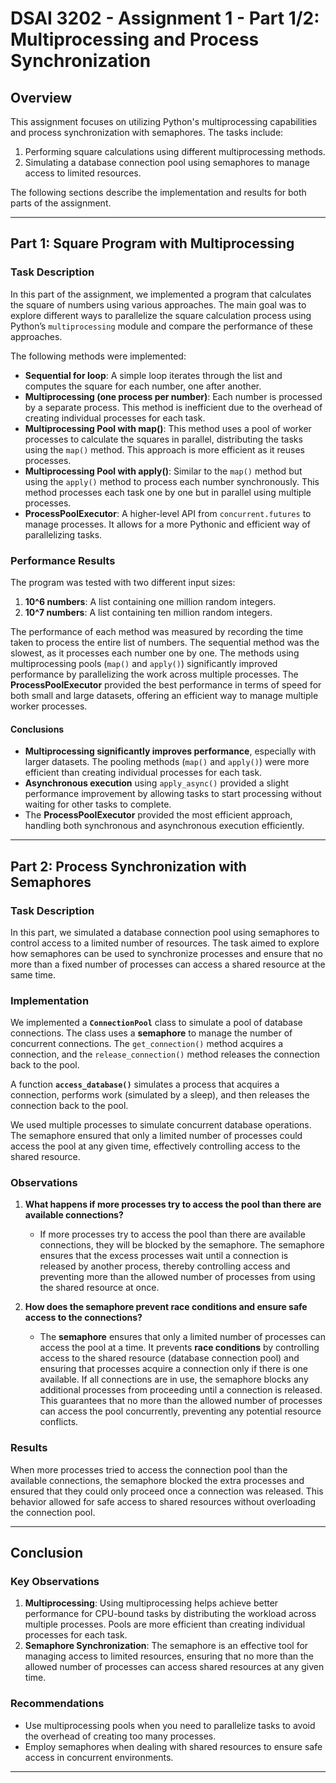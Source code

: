 # DSAI 3202 - Assignment 1 - Part 1/2: Multiprocessing and Process Synchronization

## Overview

This assignment focuses on utilizing Python's multiprocessing capabilities and process synchronization with semaphores. The tasks include:
1. Performing square calculations using different multiprocessing methods.
2. Simulating a database connection pool using semaphores to manage access to limited resources.

The following sections describe the implementation and results for both parts of the assignment.

---

## Part 1: Square Program with Multiprocessing

### Task Description
In this part of the assignment, we implemented a program that calculates the square of numbers using various approaches. The main goal was to explore different ways to parallelize the square calculation process using Python’s `multiprocessing` module and compare the performance of these approaches.

The following methods were implemented:
- **Sequential for loop**: A simple loop iterates through the list and computes the square for each number, one after another.
- **Multiprocessing (one process per number)**: Each number is processed by a separate process. This method is inefficient due to the overhead of creating individual processes for each task.
- **Multiprocessing Pool with map()**: This method uses a pool of worker processes to calculate the squares in parallel, distributing the tasks using the `map()` method. This approach is more efficient as it reuses processes.
- **Multiprocessing Pool with apply()**: Similar to the `map()` method but using the `apply()` method to process each number synchronously. This method processes each task one by one but in parallel using multiple processes.
- **ProcessPoolExecutor**: A higher-level API from `concurrent.futures` to manage processes. It allows for a more Pythonic and efficient way of parallelizing tasks.

### Performance Results

The program was tested with two different input sizes:
1. **10^6 numbers**: A list containing one million random integers.
2. **10^7 numbers**: A list containing ten million random integers.

The performance of each method was measured by recording the time taken to process the entire list of numbers. The sequential method was the slowest, as it processes each number one by one. The methods using multiprocessing pools (`map()` and `apply()`) significantly improved performance by parallelizing the work across multiple processes. The **ProcessPoolExecutor** provided the best performance in terms of speed for both small and large datasets, offering an efficient way to manage multiple worker processes.

#### Conclusions

- **Multiprocessing significantly improves performance**, especially with larger datasets. The pooling methods (`map()` and `apply()`) were more efficient than creating individual processes for each task.
- **Asynchronous execution** using `apply_async()` provided a slight performance improvement by allowing tasks to start processing without waiting for other tasks to complete.
- The **ProcessPoolExecutor** provided the most efficient approach, handling both synchronous and asynchronous execution efficiently.

---

## Part 2: Process Synchronization with Semaphores

### Task Description
In this part, we simulated a database connection pool using semaphores to control access to a limited number of resources. The task aimed to explore how semaphores can be used to synchronize processes and ensure that no more than a fixed number of processes can access a shared resource at the same time.

### Implementation
We implemented a **`ConnectionPool`** class to simulate a pool of database connections. The class uses a **semaphore** to manage the number of concurrent connections. The `get_connection()` method acquires a connection, and the `release_connection()` method releases the connection back to the pool.

A function **`access_database()`** simulates a process that acquires a connection, performs work (simulated by a sleep), and then releases the connection back to the pool.

We used multiple processes to simulate concurrent database operations. The semaphore ensured that only a limited number of processes could access the pool at any given time, effectively controlling access to the shared resource.

### Observations

1. **What happens if more processes try to access the pool than there are available connections?**
   - If more processes try to access the pool than there are available connections, they will be blocked by the semaphore. The semaphore ensures that the excess processes wait until a connection is released by another process, thereby controlling access and preventing more than the allowed number of processes from using the shared resource at once.

2. **How does the semaphore prevent race conditions and ensure safe access to the connections?**
   - The **semaphore** ensures that only a limited number of processes can access the pool at a time. It prevents **race conditions** by controlling access to the shared resource (database connection pool) and ensuring that processes acquire a connection only if there is one available. If all connections are in use, the semaphore blocks any additional processes from proceeding until a connection is released. This guarantees that no more than the allowed number of processes can access the pool concurrently, preventing any potential resource conflicts.

### Results
When more processes tried to access the connection pool than the available connections, the semaphore blocked the extra processes and ensured that they could only proceed once a connection was released. This behavior allowed for safe access to shared resources without overloading the connection pool.

---

## Conclusion

### Key Observations

1. **Multiprocessing**: Using multiprocessing helps achieve better performance for CPU-bound tasks by distributing the workload across multiple processes. Pools are more efficient than creating individual processes for each task.
2. **Semaphore Synchronization**: The semaphore is an effective tool for managing access to limited resources, ensuring that no more than the allowed number of processes can access shared resources at any given time.

### Recommendations

- Use multiprocessing pools when you need to parallelize tasks to avoid the overhead of creating too many processes.
- Employ semaphores when dealing with shared resources to ensure safe access in concurrent environments.


---
